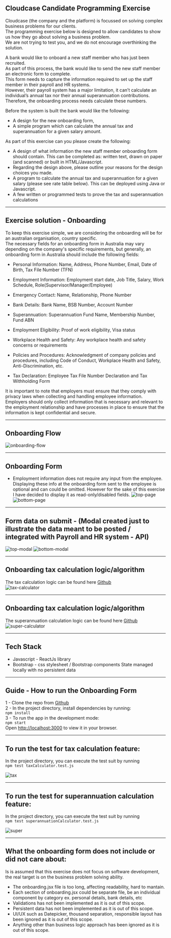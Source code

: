 ## Cloudcase Candidate Programming Exercise    

Cloudcase (the company and the platform) is focussed on solving complex business problems for our clients.  
The programming exercise below is designed to allow candidates to show us how they go about solving a business problem.  
We are not trying to test you, and we do not encourage overthinking the solution.  

A bank would like to onboard a new staff member who has just been recruited.  
As part of this process, the bank would like to send the new staff member an electronic form to complete.  
This form needs to capture the information required to set up the staff member in their payroll and HR systems.  
However, their payroll system has a major limitation, it can’t calculate an individual’s annual tax nor their annual superannuation contributions.   
Therefore, the onboarding process needs calculate these numbers.   

Before the system is built the bank would like the following:
- A design for the new onboarding form,
- A simple program which can calculate the annual tax and superannuation for a given salary amount. 

As part of this exercise can you please create the following:
* A design of what information the new staff member onboarding form should contain. This can be completed as: written text, drawn on paper (and scanned) or built in HTML/Javascript. 
* Regarding the design above, please outline your reasons for the design choices you made.
* A program to calculate the annual tax and superannuation for a given salary (please see rate table below). This can be deployed using Java or Javascript.
* A few written or programmed tests to prove the tax and superannuation calculations  
  

 ---  
  
    

## Exercise solution - Onboarding
To keep this exercise simple, we are considering the onboarding will be for an australian organisation, country specific.  
The necessary fields for an onboarding form in Australia may vary depending on the company's specific requirements, but generally, an onboarding form in Australia should include the following fields:

- Personal Information: Name, Address, Phone Number, Email, Date of Birth, Tax File Number (TFN)  

- Employment Information: Employment start date, Job Title, Salary, Work Schedule, Role(Supervisor/Manager/Employee)  

- Emergency Contact: Name, Relationship, Phone Number  

- Bank Details: Bank Name, BSB Number, Account Number  

- Superannuation: Superannuation Fund Name, Membership Number, Fund ABN  

- Employment Eligibility: Proof of work eligibility, Visa status  

- Workplace Health and Safety: Any workplace health and safety concerns or requirements  

- Policies and Procedures: Acknowledgment of company policies and procedures, including Code of Conduct, Workplace Health and Safety, Anti-Discrimination, etc.  

- Tax Declaration: Employee Tax File Number Declaration and Tax Withholding Form  

It is important to note that employers must ensure that they comply with privacy laws when collecting and handling employee information.   
Employers should only collect information that is necessary and relevant to the employment relationship and have processes in place to ensure that the information is kept confidential and secure.   
  

 ---  
  
    
## Onboarding Flow
![onboarding-flow](onboarding-flow.png)  
  

 ---  
  
    
## Onboarding Form
 - Employment information does not require any input from the employee. Displaying these info at the onboarding form sent to the employee is optional and can could be omitted. However for the sake of this exercise I have decided to display it as read-only/disabled fields.
![top-page](top-page.png)
![bottom-page](bottom-page.png)  
  

 ---  
  
    
## Form data on submit - (Modal created just to illustrate the data meant to be posted / integrated with Payroll and HR system - API) 
![top-modal](top-modal.png)
![bottom-modal](bottom-modal.png)  
  

 ---  
  
    
## Onboarding tax calculation logic/algorithm  
The tax calculation logic can be found here [Github](https://github.com/Kryptic2020/Cloudbase-onboarding-challenge/blob/main/src/helpers/taxCalculator.js)  
![tax-calculator](tax-calculator.png)    
  

 ---  
  
    
## Onboarding tax calculation logic/algorithm
The superannuation calculation logic can be found here [Github](https://github.com/Kryptic2020/Cloudbase-onboarding-challenge/blob/main/src/helpers/superannuationCalculator.js)  
![super-calculator](super-calculator.png)  
  

 ---  
  
    
## Tech Stack  
 - Javascript - ReactJs library
 - Bootstrap - css stylesheet / Bootstrap components
 State managed locally with no persistent data  
   

 ---  
  
    
## Guide - How to run the Onboarding Form
1 - Clone the repo from [Github](https://github.com/Kryptic2020/Cloudbase-onboarding-challenge)  
2 - In the project directory, install dependencies by running:  
`npm install`  
3 - To run the app in the development mode:  
`npm start`    
Open [http://localhost:3000](http://localhost:3000) to view it in your browser.  
  

 ---  
  
    

## To run the test for tax calculation feature:  
In the project directory, you can execute the test suit by running  
`npm test taxCalculator.test.js` 

![tax](tax.png)
  

 ---  
  
    

## To run the test for superannuation calculation feature:  
In the project directory, you can execute the test suit by running  
`npm test superannuationCalculator.test.js` 

![super](super.png)  
  

 ---  
  
    

## What the onboarding form does not include or did not care about:
Is is assumed that this exercise does not focus on software development, the real target is on the business problem solving ability.
- The onboarding.jsx file is too long, affecting readability, hard to mantain.
- Each section of onboarding.jsx could be separate file, be an individual component by category ex. personal details, bank details, etc
- Validations has not been implemented as it is out of this scope.
- Persistent data has not been implemented as it is out of this scope.
- UI/UX such as Datepicker, thousand separation, responsible layout has been ignored as it is out of this scope.
- Anything other than business logic approach has been ignored as it is out of this scope.
